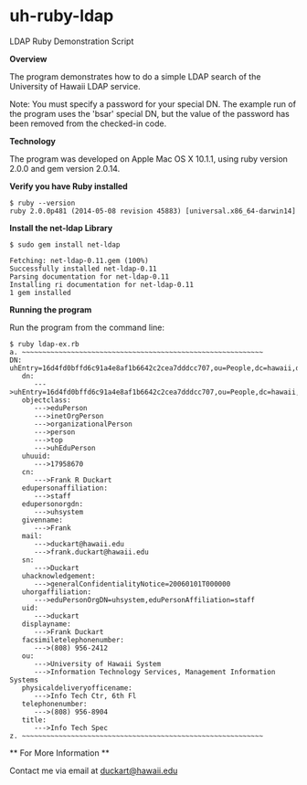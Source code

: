 uh-ruby-ldap
===========

LDAP Ruby Demonstration Script

**Overview**

The program demonstrates how to do a simple LDAP search
of the University of Hawaii LDAP service. 

Note: You must specify a password for your special DN.
The example run of the program uses the 'bsar' special DN,
but the value of the password has been removed from the 
checked-in code.

**Technology**

The program was developed on Apple Mac OS X 10.1.1,
using ruby version 2.0.0 and gem version 2.0.14.

**Verify you have Ruby installed**

	$ ruby --version
	ruby 2.0.0p481 (2014-05-08 revision 45883) [universal.x86_64-darwin14]

**Install the net-ldap Library**

	$ sudo gem install net-ldap

	Fetching: net-ldap-0.11.gem (100%)
	Successfully installed net-ldap-0.11
	Parsing documentation for net-ldap-0.11
	Installing ri documentation for net-ldap-0.11
	1 gem installed

**Running the program**

Run the program from the command line: 

    $ ruby ldap-ex.rb 
    a. ~~~~~~~~~~~~~~~~~~~~~~~~~~~~~~~~~~~~~~~~~~~~~~~~~~~~~~~~~~~
    DN: uhEntry=16d4fd0bffd6c91a4e8af1b6642c2cea7dddcc707,ou=People,dc=hawaii,dc=edu 
       dn:
          --->uhEntry=16d4fd0bffd6c91a4e8af1b6642c2cea7dddcc707,ou=People,dc=hawaii,dc=edu
       objectclass:
          --->eduPerson
          --->inetOrgPerson
          --->organizationalPerson
          --->person
          --->top
          --->uhEduPerson
       uhuuid:
          --->17958670
       cn:
          --->Frank R Duckart
       edupersonaffiliation:
          --->staff
       edupersonorgdn:
          --->uhsystem
       givenname:
          --->Frank
       mail:
          --->duckart@hawaii.edu
          --->frank.duckart@hawaii.edu
       sn:
          --->Duckart
       uhacknowledgement:
          --->generalConfidentialityNotice=20060101T000000
       uhorgaffiliation:
          --->eduPersonOrgDN=uhsystem,eduPersonAffiliation=staff
       uid:
          --->duckart
       displayname:
          --->Frank Duckart
       facsimiletelephonenumber:
          --->(808) 956-2412
       ou:
          --->University of Hawaii System
          --->Information Technology Services, Management Information Systems
       physicaldeliveryofficename:
          --->Info Tech Ctr, 6th Fl
       telephonenumber:
          --->(808) 956-8904
       title:
          --->Info Tech Spec
    z. ~~~~~~~~~~~~~~~~~~~~~~~~~~~~~~~~~~~~~~~~~~~~~~~~~~~~~~~~~~~

** For More Information **

Contact me via email at duckart@hawaii.edu

